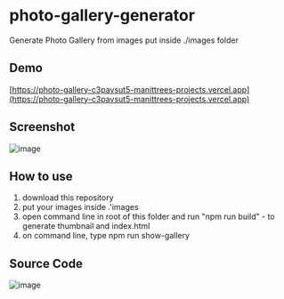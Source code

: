 # photo-gallery-generator

Generate Photo Gallery from images put inside ./images folder

## Demo

[https://photo-gallery-c3pavsut5-manittrees-projects.vercel.app](https://photo-gallery-c3pavsut5-manittrees-projects.vercel.app)

## Screenshot

![image](https://github.com/user-attachments/assets/fdbbddb3-da9f-4d3d-8cd1-26dbb393100d)

## How to use

1. download this repository
2. put your images inside .'images
3. open command line in root of this folder and run "npm run build" - to generate thumbnail and index.html
4. on command line, type npm run show-gallery

## Source Code

![image](https://github.com/user-attachments/assets/db335869-8104-48ef-9539-e6952c40bf17)
